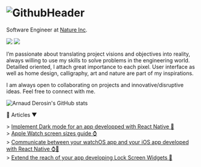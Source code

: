 <!-- Header XCode SwiftUI - Arnaud Derosin -->
#
# ![GithubHeader](https://user-images.githubusercontent.com/3236032/147799996-b638d294-bd20-4e79-93cb-d4a28148b5dd.gif)

<!-- Title -->
Software Engineer at <a href="https://nature.global/">Nature Inc</a>.

<!-- Socials - Reach out -->
<p>
  <a href="https://linkedin.com/in/arnaudderosin/"><img src="https://img.shields.io/badge/LinkedIn-blue?style=for-the-badge&logo=linkedin&logoColor=white&color=0e76a8"/></a>
  <a href="http://twitter.com/ArnaudDerosin/"><img src="https://img.shields.io/badge/Twitter-blue?style=for-the-badge&logo=twitter&logoColor=white&color=00acee"/></a>

<!-- Introduction -->
I’m passionate about translating project visions and objectives into reality, always willing to use my skills to solve problems in the engineering world. Detailled oriented, I attach great importance to each pixel. User interface as well as home design, calligraphy, art and nature are part of my inspirations.

I am always open to collaborating on projects and innovative/disruptive ideas. Feel free to connect with me.<br />

<!-- Github stats -->
![Arnaud Derosin's GitHub stats](https://github-readme-stats.vercel.app/api?username=ArnaudDerosin&count_private=true&bg_color=30,12c2e9,c471ed&title_color=fff&text_color=fff)

<!-- More -->
📝 Articles ▼
<p>
> <a href="https://engineering.nature.global/entry/nature-remo-dark-mode">Implement Dark mode for an app developped with React Native 📱</a><br />
> <a href="https://engineering.nature.global/entry/blog-fes-2022-apple-watch-screen-sizes">Apple Watch screen sizes guide ⌚️</a><br />  
> <a href="https://medium.com/@arnaud.derosin/communicate-between-your-watchos-app-and-your-ios-app-developed-with-react-native-b86ebe153d34">Communicate between your watchOS app and your iOS app developed with React Native ⌚️📱</a><br />  
> <a href="https://medium.com/@arnaud.derosin/extend-the-reach-of-your-app-developing-lock-screen-widgets-ios16-e5d714b18815">Extend the reach of your app developing Lock Screen Widgets 📱</a>
</p>
